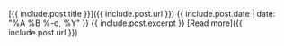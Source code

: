 [{{ include.post.title }}]({{ include.post.url }})
{{ include.post.date | date: "%A %B %-d, %Y" }} {{ include.post.excerpt }} [Read more]({{ include.post.url }})